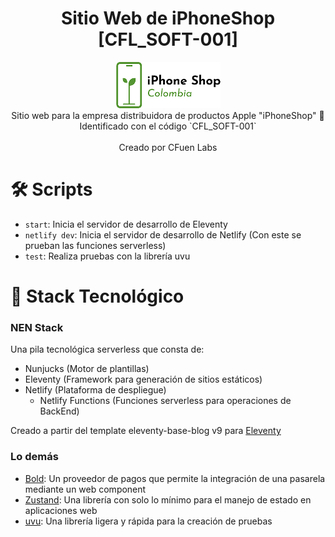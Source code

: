 <h1 align='middle'>Sitio Web de iPhoneShop [CFL_SOFT-001]</h1>

<p align='middle'>
<img src='./public//img/logo.png'>
<br>Sitio web para la empresa distribuidora de productos Apple "iPhoneShop" 🍏
<br>Identificado con el código `CFL_SOFT-001`
<br><br>Creado por CFuen Labs
</p>

# 🛠 Scripts

- `start`: Inicia el servidor de desarrollo de Eleventy
- `netlify dev`: Inicia el servidor de desarrollo de Netlify (Con este se prueban las funciones serverless)
- `test`: Realiza pruebas con la librería uvu

# 🗼 Stack Tecnológico

### NEN Stack

Una pila tecnológica serverless que consta de:
- Nunjucks (Motor de plantillas)
- Eleventy (Framework para generación de sitios estáticos)
- Netlify (Plataforma de despliegue)
	- Netlify Functions (Funciones serverless para operaciones de BackEnd)

Creado a partir del template eleventy-base-blog v9 para [Eleventy](https://www.11ty.dev/)

### Lo demás

- [Bold](https://bold.co/): Un proveedor de pagos que permite la integración de una pasarela mediante un web component
- [Zustand](https://zustand-demo.pmnd.rs/): Una librería con solo lo mínimo para el manejo de estado en aplicaciones web
- [uvu](https://github.com/lukeed/uvu): Una librería ligera y rápida para la creación de pruebas
